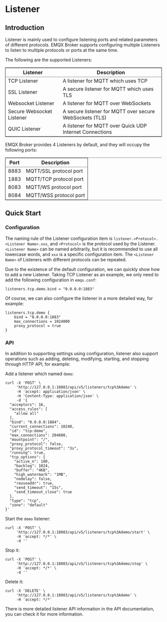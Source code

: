 <a id="org198b209"></a>

# Listener


<a id="orgd4251a1"></a>

## Introduction

Listener is mainly used to configure listening ports and related parameters of different protocols. EMQX Broker supports configuring multiple Listeners to listen to multiple protocols or ports at the same time. 

The following are the supported Listeners:

<table border="2" cellspacing="0" cellpadding="6" rules="groups" frame="hsides">


<colgroup>
<col class="org-left" />

<col class="org-left" />
</colgroup>
<thead>
<tr>
<th scope="col" class="org-left">Listener</th>
<th scope="col" class="org-left">Description</th>
</tr>
</thead>

<tbody>
<tr>
<td class="org-left">TCP Listener</td>
<td class="org-left">A listener for MQTT which uses TCP</td>
</tr>


<tr>
<td class="org-left">SSL Listener</td>
<td class="org-left">A secure listener for MQTT which uses TLS</td>
</tr>


<tr>
<td class="org-left">Websocket Listener</td>
<td class="org-left">A listener for MQTT over WebSockets</td>
</tr>


<tr>
<td class="org-left">Secure Websocket Listener</td>
<td class="org-left">A secure listener for MQTT over secure WebSockets (TLS)</td>
</tr>


<tr>
<td class="org-left">QUIC Listener</td>
<td class="org-left">A listener for MQTT over Quick UDP Internet Connections</td>
</tr>
</tbody>
</table>

EMQX Broker provides 4 Listeners by default, and they will occupy the following ports:

<table border="2" cellspacing="0" cellpadding="6" rules="groups" frame="hsides">


<colgroup>
<col class="org-right" />

<col class="org-left" />
</colgroup>
<thead>
<tr>
<th scope="col" class="org-right">Port</th>
<th scope="col" class="org-left">Description</th>
</tr>
</thead>

<tbody>
<tr>
<td class="org-right">8883</td>
<td class="org-left">MQTT/SSL protocol port</td>
</tr>


<tr>
<td class="org-right">1883</td>
<td class="org-left">MQTT/TCP protocol port</td>
</tr>


<tr>
<td class="org-right">8083</td>
<td class="org-left">MQTT/WS protocol port</td>
</tr>


<tr>
<td class="org-right">8084</td>
<td class="org-left">MQTT/WSS protocol port</td>
</tr>
</tbody>
</table>


<a id="org69700c5"></a>

## Quick Start


<a id="org67b1907"></a>

### Configuration

The naming rule of the Listener configuration item is `listener.<Protocol>.<Listener Name>.xxx`, and `<Protocol>` is the protocol used by the Listener. `<Listener Name>` can be named arbitrarily, but it is recommended to use all lowercase words, and `xxx` is a specific configuration item. The `<Listener Name>` of Listeners with different protocols can be repeated. 

Due to the existence of the default configuration, we can quickly show how to add a new Listener. Taking TCP Listener as an example, we only need to add the following configuration in `emqx.conf`:

    listeners.tcp.demo.bind = "0.0.0.0:1883"

Of course, we can also configure the listener in a more detailed way, for example:

    listeners.tcp.demo {
        bind = "0.0.0.0:1883"
        max_connections = 1024000
        proxy_protocol = true
    }


<a id="org796d08a"></a>

### API

In addition to supporting settings using configuration, listener also support operations such as adding, deleting, modifying, starting, and stopping through HTTP API, for example:

Add a listener which named `demo`:

    curl -X 'POST' \
         'http://127.0.0.1:18083/api/v5/listeners/tcp%3Ademo' \
         -H 'accept: application/json' \
         -H 'Content-Type: application/json' \
         -d '{
      "acceptors": 16,
      "access_rules": [
        "allow all"
      ],
      "bind": "0.0.0.0:1884",
      "current_connections": 10240,
      "id": "tcp:demo",
      "max_connections": 204800,
      "mountpoint": "/",
      "proxy_protocol": false,
      "proxy_protocol_timeout": "3s",
      "running": true,
      "tcp_options": {
        "active_n": 100,
        "backlog": 1024,
        "buffer": "4KB",
        "high_watermark": "1MB",
        "nodelay": false,
        "reuseaddr": true,
        "send_timeout": "15s",
        "send_timeout_close": true
      },
      "type": "tcp",
      "zone": "default"
    }'

Start the `demo` listener:

    curl -X 'POST' \
         'http://127.0.0.1:18083/api/v5/listeners/tcp%3Ademo/start' \
         -H 'accept: */*' \
         -d ''

Stop it:

    curl -X 'POST' \
         'http://127.0.0.1:18083/api/v5/listeners/tcp%3Ademo/stop' \
         -H 'accept: */*' \
         -d ''

Delete it:

    curl -X 'DELETE' \
         'http://127.0.0.1:18083/api/v5/listeners/tcp%3Ademo' \
         -H 'accept: */*'

There is more detailed listener API information in the API documentation, you can check it for more information.